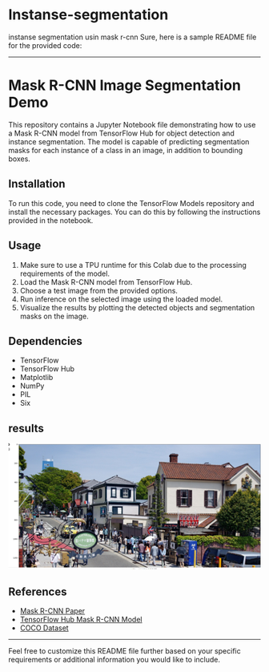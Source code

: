 # Instanse-segmentation
instanse segmentation usin mask r-cnn
Sure, here is a sample README file for the provided code:

---

# Mask R-CNN Image Segmentation Demo

This repository contains a Jupyter Notebook file demonstrating how to use a Mask R-CNN model from TensorFlow Hub for object detection and instance segmentation. The model is capable of predicting segmentation masks for each instance of a class in an image, in addition to bounding boxes.

## Installation

To run this code, you need to clone the TensorFlow Models repository and install the necessary packages. You can do this by following the instructions provided in the notebook.

## Usage

1. Make sure to use a TPU runtime for this Colab due to the processing requirements of the model.
2. Load the Mask R-CNN model from TensorFlow Hub.
3. Choose a test image from the provided options.
4. Run inference on the selected image using the loaded model.
5. Visualize the results by plotting the detected objects and segmentation masks on the image.


## Dependencies

- TensorFlow
- TensorFlow Hub
- Matplotlib
- NumPy
- PIL
- Six
## results
![raw Image](https://github.com/ShadmehrBakhtiary/Instanse-segmentation/raw/main/Screenshot%202024-04-09%20225238.png)

## References

- [Mask R-CNN Paper](https://arxiv.org/abs/1703.06870)
- [TensorFlow Hub Mask R-CNN Model](https://tfhub.dev/tensorflow/mask_rcnn/inception_resnet_v2_1024x1024/1)
- [COCO Dataset](https://cocodataset.org/)

---

Feel free to customize this README file further based on your specific requirements or additional information you would like to include.
